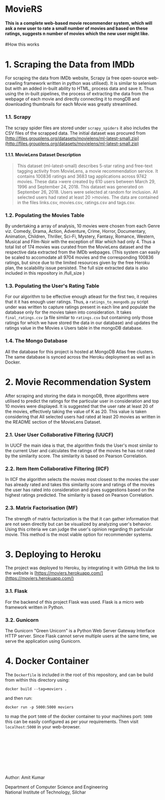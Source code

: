 # MovieRS
#### This is a complete web-based movie recommender system, which will ask a new user to rate a small number of movies and based on these ratings, suggests n number of  movies which the new user might like.

#How this works

# 1. Scraping the Data from IMDb
For scraping the data  from IMDb website, Scrapy (a free open-source web-crawling framework written in python was utilised). It is similar to selenium but with an added in-built ability to HTML, process data and save it.
Thus using the in-built pipelines, the process of extracting the data from the webpage of each movie and directly connecting it to mongDB and downloading thumbnails for each Movie was greatly streamlined.

### 1.1. Scrapy
The scrapy spider files are stored  under `scrapy_spiders`  it also includes the CSV files of the scrapped data. The initial dataset was procured from [http://files.grouplens.org/datasets/movielens/ml-latest-small.zip](http://files.grouplens.org/datasets/movielens/ml-latest-small.zip)
#### 1.1.1. MovieLens Dataset Description
>This dataset (ml-latest-small) describes 5-star rating and free-text tagging activity from MovieLens, a movie recommendation service. It contains 100836 ratings and 3683 tag applications across 9742 movies. These data >were created by 610 users between March 29, 1996 and September 24, 2018. This dataset was generated on September 26, 2018. Users were selected at random for inclusion. All selected users had rated at least 20 >movies. The data are contained in the files links.csv, movies.csv, ratings.csv and tags.csv. 

### 1.2. Populating the Movies Table
By undertaking a array of analysis, 10 movies were chosen from each Genre viz. Comedy, Drama, Action, Adventure, Crime, Horror, Documentary, Animation, Children, Thriller, Sci-Fi, Mystery, Fantasy, Romance, Western, Musical and Film-Noir with the exception of War which had only 4. Thus a total list of 174 movies was curated from the MovieLens dataset and the respective data extracted from the IMDb webpages. (This system can easily be scaled to accomodate all 9704 movies and the corresponding 100836 ratings, but since due to the limited resources given by the free Heroku plan, the scalability issue persisted. The full size extracted data is also included in this repository in /full_size ) 
### 1.3. Populating the User's Rating Table
For our algorithm to be effective enough atleast for the first two, it requires that it it has enough user ratings. Thus,  a  `ratings_to_mongodb.py`  script under was written to capture ratings present in each line and populate the database only for the movies taken into consideration. It takes `final_ratings.csv` (a file similar to `ratings.csv` but containing only those ratings for which we have stored the data in our database) and updates the ratings value in the Movies x Users table in the mongoDB database.
### 1.4. The Mongo Database
All the database for this project is hosted at MongoDB Atlas free clusters. The same database is synced across the Heroku deployment as well as in Docker.




# 2. Movie Recommendation System
After scraping and storing the data in mongoDB, three algorithms were utilised to predict the ratings for the particular user in consideration and top 10 movies were displayed.
It is suggested that the user rate at least 20 of the movies, effectively taking the value of K as 20. This value is taken considering that All selected users had rated at least 20 movies as written in the README section of the MovieLens Dataset.

### 2.1. User User Collaborative Filtering (UUCF)
In UUCF the main idea is that, the algorithm finds the User's most similar to the current User and calculates the ratings of the movies he has not rated by the similarity score. The similarity is based on Pearson Correlation.
### 2.2. Item Item Collaborative Filtering (IICF)
In IICF the algorithm selects the movies most closest to the movies the user has already rated and takes this similarity score and ratings of the movies the user has rated into consideration and gives suggestions based on the highest ratings predicted. The similarity is based on Pearson Correlation.
### 2.3. Matrix Factorisation (MF)
The strength of matrix factorization is the that it can gather information that are not seen directly but can be visualized by analyzing user's behavior. Using this criteria we can judge the user's opinion regarding th particular movie. This method is the most viable option for recommender systems.



# 3. Deploying to Heroku
The project was deployed to Heroku, by integrating it with GitHub the link to the website is [https://moviers.herokuapp.com/](https://moviers.herokuapp.com/)

### 3.1. Flask
For the backend of this project Flask was used. Flask is a micro web framework written in Python.
### 3.2. Gunicorn
The Gunicorn "Green Unicorn" is a Python Web Server Gateway Interface HTTP server.  Since Flask cannot serve multiple users at the same time, we serve the application using Gunicorn. 


# 4. Docker Container
The `Dockerfile`  is included in the root of this repository, and can be build from within this directory using:

```
docker build --tag=moviers .
```

and then run:
```
docker run -p 5000:5000 moviers
```
to map the port `5000` of the docker container to your machines port: `5000` this can be easily configured as per your requirements.  Then visit `localhost:5000` in your web-browser.




<br>
<br>
<br>
<br>
<br>
<br>
<br>


Author: Amit Kumar

Department of Computer Science and Engineering <br>
National Institute of Technology, Silchar <br>

